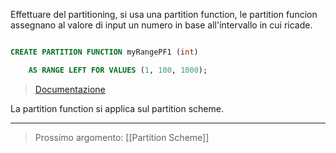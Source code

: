 Effettuare del partitioning, si usa una partition function, le partition funcion assegnano al valore di input un numero in base all'intervallo in cui ricade.


```SQL

CREATE PARTITION FUNCTION myRangePF1 (int)

    AS RANGE LEFT FOR VALUES (1, 100, 1000);

```

>[Documentazione](https://learn.microsoft.com/en-us/sql/t-sql/statements/create-partition-function-transact-sql?view=sql-server-ver16)

La partition function si applica sul partition scheme.

---
>Prossimo argomento: [[Partition Scheme]]